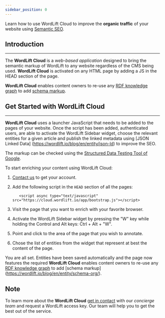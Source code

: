 ```yaml
---
sidebar_position: 0
---
```


Learn how to use WordLift Cloud to improve the **organic traffic** of your website using [Semantic SEO](https://wordlift.io/blog/en/entity/semantic-seo>).

## Introduction
_____________

The **WordLift Cloud** is a *web-based application* designed to bring the semantic markup of WordLift to any website regardless of the CMS being used. 
**WordLift Cloud** is activated on any HTML page by adding a JS in the HEAD section of the page. 

**WordLift Cloud** enables content owners to re-use any [RDF knowledge graph](https://wordlift.io/blog/en/entity/knowledge-graph/) to add [schema markup](https://wordlift.io/blog/en/entity/schema-org/). 


## Get Started with WordLift Cloud
_____________

**WordLift Cloud** uses a launcher JavaScript that needs to be added to the pages of your website. Once the script has been added, authenticated users, are able to activate the WordLift Sidebar widget, choose the relevant entities for a given article and publish the linked metadata using [JSON Linked Data] (https://wordlift.io/blog/en/entity/json-ld) to improve the SEO. 

The markup can be checked using the [Structured Data Testing Tool of Google](https://search.google.com/structured-data/testing-tool).

To start enriching your content using WordLift Cloud:

1. [Contact us](https://wordlift.io/contact-us/) to get your account.
2. Add the following script in the `HEAD` section of all the pages:

     <!-- WL Cloud -->
          <script async type="text/javascript" src="https://cloud.wordlift.io/app/bootstrap.js"></script>
     <!-- End WL Cloud -->

3. Visit the page that you want to enrich with your favorite browser.
4. Activate the WordLift Sidebar widget by pressing the "W" key while holding the Control and Alt keys: Ctrl + Alt + "W".
5. Point and click to the area of the page that you wish to annotate.
6. Chose the list of entities from the widget that represent at best the content of the page.

You are all set. Entities have been saved automatically and the page now features the required 
**WordLift Cloud** enables content owners to re-use any [RDF knowledge graph](https://wordlift.io/blog/en/entity/knowledge-graph/) to add [schema markup] (https://wordlift.io/blog/en/entity/schema-org/). 

## Note

To learn more about the **WordLift Cloud** [get in contact](https://wordlift.io/contact-us/) with our *concierge team* and request a WordLift access key. Our team will help you to get the best out of the service.

